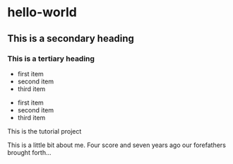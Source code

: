 # hello-world
## This is a secondary heading
### This is a tertiary heading

* first item
* second item
* third item

- first item
- second item
- third item


This is the tutorial project

This is a little bit about me. Four score and seven years ago our forefathers brought forth...
